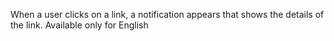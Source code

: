 When a user clicks on a link, a notification appears that shows the details of the link. Available only for English
